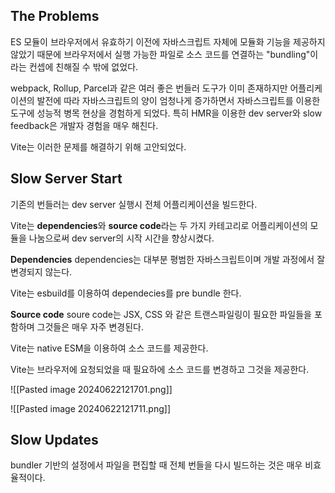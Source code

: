## The Problems
ES 모듈이 브라우저에서 유효하기 이전에 자바스크립트 자체에 모듈화 기능을 제공하지 않았기 때문에 브라우저에서 실행 가능한 파일로 소스 코드를 연결하는 "bundling"이라는 컨셉에 친해질 수 밖에 없었다.

webpack, Rollup, Parcel과 같은 여러 좋은 번들러 도구가 이미 존재하지만 어플리케이션의 발전에 따라 자바스크립트의 양이 엄청나게 증가하면서 자바스크립트를 이용한 도구에 성능적 병목 현상을 경험하게 되었다. 특히 HMR을 이용한 dev server와 slow feedback은 개발자 경험을 매우 해친다. 

Vite는 이러한 문제를 해결하기 위해 고안되었다.

## Slow Server Start
기존의 번들러는 dev server 실행시 전체 어플리케이션을 빌드한다.

Vite는 **dependencies**와 **source code**라는 두 가지 카테고리로 어플리케이션의 모듈을 나눔으로써 dev server의 시작 시간을 향상시켰다.

**Dependencies**
dependencies는 대부분 평범한 자바스크립트이며 개발 과정에서 잘 변경되지 않는다. 

Vite는 esbuild를 이용하여 dependecies를 pre bundle 한다. 

**Source code**
soure code는 JSX, CSS 와 같은 트랜스파일링이 필요한 파일들을 포함하며 그것들은 매우 자주 변경된다. 

Vite는 native ESM을 이용하여 소스 코드를 제공한다.

Vite는 브라우저에 요청되었을 때 필요하에 소스 코드를 변경하고 그것을 제공한다.

![[Pasted image 20240622121701.png]]

![[Pasted image 20240622121711.png]]

## Slow Updates
bundler 기반의 설정에서 파일을 편집할 때 전체 번들을 다시 빌드하는 것은 매우 비효율적이다.

